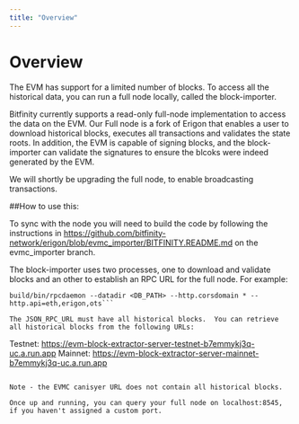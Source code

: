 ```yaml
---
title: "Overview"
---
```


# Overview

The EVM has support for a limited number of blocks. To access all the historical data, you can run a full node locally, called the block-importer. 

Bitfinity currently supports a read-only full-node implementation to access the data on the EVM. Our Full node is a fork of Erigon that enables a user to download historical blocks, executes all transactions and validates the state roots. In addition, the EVM is capable of signing blocks, and the block-importer can validate the signatures to ensure the blcoks were indeed generated by the EVM.  

We will shortly be upgrading the full node, to enable broadcasting transactions. 

##How to use this:

To sync with the node you will need to build the code by following the instructions in https://github.com/bitfinity-network/erigon/blob/evmc_importer/BITFINITY.README.md on the evmc_importer branch. 

The block-importer uses two processes, one to download and validate blocks and an other to establish an RPC URL for the full node. For example: 

```build/bin/blockimporter --evm <JSON_RPC_URL> --db <DB_PATH> &\
build/bin/rpcdaemon --datadir <DB_PATH> --http.corsdomain * --http.api=eth,erigon,ots```

The JSON_RPC_URL must have all historical blocks.  You can retrieve all historical blocks from the following URLs: 

```
Testnet: https://evm-block-extractor-server-testnet-b7emmykj3q-uc.a.run.app
Mainnet: https://evm-block-extractor-server-mainnet-b7emmykj3q-uc.a.run.app
```

Note - the EVMC canisyer URL does not contain all historical blocks.

Once up and running, you can query your full node on localhost:8545, if you haven't assigned a custom port. 